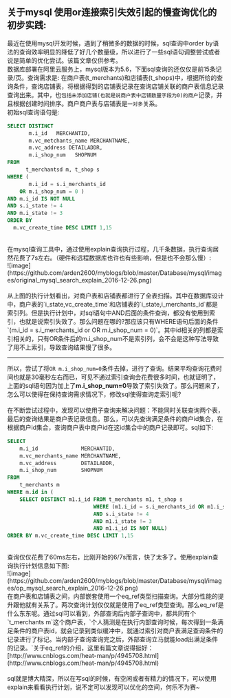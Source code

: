 ## 关于mysql 使用or连接索引失效引起的慢查询优化的初步实践:<br>
最近在使用mysql开发时候，遇到了稍微多的数据的时候，sql查询中order by语法的查询效率明显的降低了好几个数量级，所以进行了一些sql语句调整尝试或者说是简单的优化尝试。该篇文章仅供参考。<br>
数据库部署在阿里云服务上，mysql版本为5.6，下面sql查询的还仅仅是前15条记录/页。查询需求是: 在商户表(t_merchants)和店铺表(t_shops)中，根据所给的查询条件，查询店铺表，将根据得到的店铺表记录在查询店铺关联的商户表信息记录查询出来。其中，也`包括未添加店铺(也就是说商户表中店铺数量字段为0)的商户`记录，并且根据创建时间排序。商户商户表与店铺表是`一对多`关系。<br>
初始sql查询语句是:<br>
```sql
SELECT DISTINCT
       m.i_id   MERCHANTID,
       m.vc_metchants_name MERCHANTNAME,
       m.vc_address DETAILADDR,
       m.i_shop_num   SHOPNUM
FROM 
      t_merchantsd m, t_shop s
WHERE (
       m.i_id = s.i_merchants_id
    OR m.i_shop_num = 0 )
AND m.i_id IS NOT NULL
AND s.i_state != 4
AND m.i_state != 3
ORDER BY
  m.vc_create_time DESC LIMIT 1,15
```  
<br>
在mysql查询工具中，通过使用explain查询执行过程，几千条数据，执行查询居然花费了7s左右。（硬件和远程数据库也许也有些影响，但是也不会那么慢）:<br>
![image](https://github.com/arden2600/myblogs/blob/master/Database/mysql/images/original_mysql_search_explain_2016-12-26.png) <br>
<br>
从上图的执行计划看出，对商户表和店铺表都进行了全表扫描。其中在数据库设计中，商户表的`i_state,vc_create_time`和店铺表的`i_state,i_merchants_id`都是索引列。但是执行计划中，对sql语句中AND后面的条件查询，都没有使用到索引，也就是说索引失效了。那么问题在哪的?那应该只有WHERE语句后面的条件`(m.i_id = s.i_merchants_id or  OR m.i_shop_num = 0)`。其中id相关的列都是索引相关的，只有OR条件后的m.i_shop_num不是索引列，会不会是这种写法导致了用不上索引，导致查询结果慢了很多。<br>

---
所以，尝试了将`OR m.i_shop_num=0`条件去掉，进行了查询。结果平均查询花费时间也就是30毫秒左右而已，可见不通过索引查询会花费很多时间，也就证明了，上面的sql语句因为加上了**m.i_shop_num=0**导致了索引失效了。那么问题来了，怎么可以使得在保持查询需求情况下，修改sql使得查询走索引呢?<br>
<br>
在不断尝试过程中，发现可以使用子查询来解决问题：不能同时关联查询两个表，最后的查询结果是商户表记录信息。那么，可以先查询满足条件的商户id集合，在根据商户id集合，查询商户表中商户id在这id集合中的商户记录即可。sql如下:<br>
```sql
SELECT 
    m.i_id              MERCHANTID,
    m.vc_merchants_name MERCHANTNAME,
    m.vc_address        DETAILADDR,
    m.i_shop_num        SHOPNUM
FROM 
    t_merchants m 
WHERE m.id in (
    SELECT DISTINCT m1.i_id FROM t_merchants m1, t_shop s
                            WHERE (m1.i_id = s.i_merchants_id OR m1.i_shop_num = 0)
                            AND s.i_state != 4
                            AND m1.i_state != 3
                            AND m1.i_id IS NOT NULL)
ORDER BY m.vc_create_time DESC LIMIT 1,15          
```
<br>
查询仅仅花费了60ms左右，比刚开始的6/7s而言，快了太多了。使用explain查询执行计划信息如下图:<br>
![image](https://github.com/arden2600/myblogs/blob/master/Database/mysql/images/op_mysql_search_explain_2016-12-26.png) <br>
在商户表和店铺表之间，内部嵌套使用一个eq_ref类型扫描查询。大部分性能的提升跟他就有关系了。两次查询计划仅仅就是使用了eq_ref类型查询。那么eq_ref是什么东东呢。通过sql可以看到，外部查询后内部子查询中，都共同有个`t_merchants m`这个商户表，`个人猜测是在执行内部查询时候，每次得到一条满足条件的商户表id，就会记录到类似缓冲中，就通过索引对商户表满足查询条件的记录进行了标记。当内部子查询查询完之后，外部查询立马就能load出满足条件的记录。`关于eq_ref的介绍，这里有篇文章说得挺好：[http://www.cnblogs.com/heat-man/p/4945708.html](http://www.cnblogs.com/heat-man/p/4945708.html) <br>
<br>
sql就是博大精深，所以在写sql的时候，有空闲或者有精力的情况下，可以使用explain来看看执行计划，说不定可以发现可以优化的空间，何乐不为赛~
